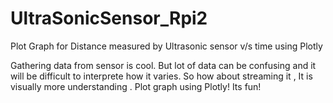 # UltraSonicSensor_Rpi2
Plot Graph for Distance measured by Ultrasonic sensor v/s time using Plotly

Gathering data from sensor is cool. But lot of data can be confusing and it will be difficult to interprete how it varies.
So how about streaming it , It is visually more understanding . Plot graph using Plotly! Its fun!
